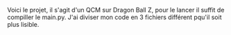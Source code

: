 Voici le projet, il s'agit d'un QCM sur Dragon Ball Z, pour le lancer il suffit de compiller le main.py. J'ai diviser mon code en 3 fichiers différent pqu'il soit plus lisible.
